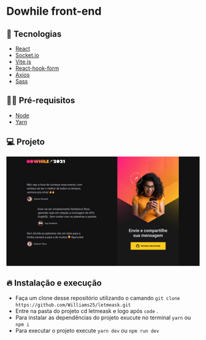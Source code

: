 # Dowhile front-end

## 🎯 Tecnologias

- [React](https://pt-br.reactjs.org/)
- [Socket.io](https://socket.io/)
- [Vite.js](https://vitejs.dev/)
- [React-hook-form](https://react-hook-form.com/)
- [Axios](https://axios-http.com/)
- [Sass](https://sass-lang.com/)

## ✋🏻 Pré-requisitos

- [Node](https://nodejs.org/en/)
- [Yarn](https://yarnpkg.com/getting-started/)

## 💻 Projeto

<img src="./public/assets/dowhile.svg" />

## 🔥 Instalação e execução

- Faça um clone desse repositório utilizando o camando `git clone https://github.com/Williams25/letmeask.git`
- Entre na pasta do projeto cd letmeask e logo após `code` .
- Para instalar as dependências do projeto exucute no terminal `yarn` ou `npm i`
- Para executar o projeto execute `yarn dev` ou `npm run dev`
